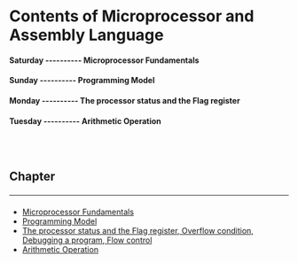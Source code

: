<!--markdown practice-->
# Contents of Microprocessor and Assembly Language

#### **Saturday  ---------- Microprocessor Fundamentals</br>**
#### **Sunday    ---------- Programming Model</br>**
#### **Monday    ---------- The processor status and the Flag register</br>**
#### **Tuesday   ---------- Arithmetic Operation</br>**


## </br></br>Chapter<hr/>

- [Microprocessor Fundamentals][P1]
- [Programming Model][P2]
- [The processor status and the Flag register, Overflow condition, Debugging a program, Flow control][P3]
- [Arithmetic Operation][P4]





<!--Links-->
[P1]: https://github.com/HasanTarik-REC/Note-Collections/blob/Feature/Second%20Year/Even%20Semester/Cyber%20and%20Intellectual%20Property%20Law/CyberLaw(Chapter-1).md
[P2]: https://github.com/HasanTarik-REC/Note-Collections/blob/Feature/Second%20Year/Even%20Semester/Cyber%20and%20Intellectual%20Property%20Law/ICT%20Policy%20in%20Bangladesh(Chapter-2).md
[P3]: https://github.com/HasanTarik-REC/Note-Collections/blob/Feature/Third%20Year/Even%20Semester/Microprocessor%20and%20Assembly%20Language/The%20processor%20status%20and%20the%20Flag%20rgister%2C%20Overflow%20condition%2CDebugging%20a%20program%2C%20Flow%20control.md
[P4]: https://github.com/HasanTarik-REC/Note-Collections/blob/Feature/Third%20Year/Even%20Semester/Microprocessor%20and%20Assembly%20Language/Arithmetic%20Operation.md
[P5]: https://www.youtube.com
<!--End-->
